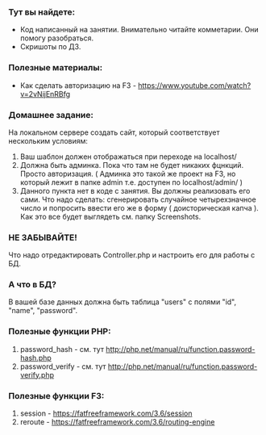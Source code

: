 ### Тут вы найдете:
* Код написанный на занятии. Внимательно читайте комметарии. Они помогу разобраться.
* Скришоты по ДЗ.

### Полезные материалы:
* Как сделать авторизацию на F3 - https://www.youtube.com/watch?v=2vNijEnRBfg

### Домашнее задание:
На локальном сервере создать сайт, который соответствует нескольким условиям:
1. Ваш шаблон должен отображаться при переходе на localhost/
2. Должна быть админка. Пока что там не будет никаких фцнкций. Просто авторизация. ( Админка это такой же проект на F3, но который лежит в папке admin т.е. доступен по localhost/admin/ )
3. Данного пункта нет в коде с занятия. Вы должны реализовать его сами. Что надо сделать: сгенерировать случайное четырехзначное число и попросить ввести его же в форму ( доисторическая капча ). Как это все будет выглядеть см. папку Screenshots. 

### НЕ ЗАБЫВАЙТЕ!
Что надо отредактировать Controller.php и настроить его для работы с БД.

### А что в БД? 
В вашей базе данных должна быть таблица "users" c полями "id", "name", "password". 

### Полезные функции PHP:
1. password_hash - см. тут http://php.net/manual/ru/function.password-hash.php
2. password_verify - см. тут http://php.net/manual/ru/function.password-verify.php

### Полезные функции F3:
1. session - https://fatfreeframework.com/3.6/session
2. reroute - https://fatfreeframework.com/3.6/routing-engine
